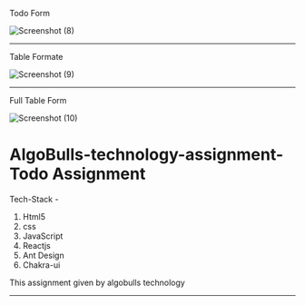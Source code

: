  Todo Form
 
![Screenshot (8)](https://user-images.githubusercontent.com/97114184/219739886-7ce5d346-4049-4a7f-b757-9cd0c797c2c7.png)

 <hr/>
 Table Formate
 
![Screenshot (9)](https://user-images.githubusercontent.com/97114184/219739738-3986f3b5-379c-4aa6-a119-451812b6f1de.png)

 <hr/>
Full Table Form

![Screenshot (10)](https://user-images.githubusercontent.com/97114184/219739753-c80314e2-f4b2-46f7-847d-22481d9ec9ea.png)

# AlgoBulls-technology-assignment-Todo Assignment 

Tech-Stack -
<ol>
<li>Html5</li>
<li>css</li>
<li>JavaScript</li>
<li>Reactjs</li>
<li>Ant Design</li>
<li>Chakra-ui</li>
</ol
  
<h1>This assignment given by algobulls technology</h1>

************************************************************************************************************************************************************************
